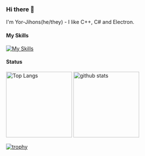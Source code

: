 ### Hi there 👋

I'm Yor-Jihons(he/they) - I like C++, C# and Electron.

#### My Skills

[![My Skills](https://skillicons.dev/icons?i=c,cpp,py,cs,dotnet,electron,react,ts,js,nodejs,html,css,md,github,git,php,mysql,sqlite,vscode,java,qt,go&perline=11)](https://skillicons.dev)

#### Status

<p align="left"> 
  <img alt="Top Langs" height="180px" src="https://github-readme-stats.vercel.app/api/top-langs/?username=Yor-Jihons&layout=compact&theme=gruvbox" />
  <img alt="github stats" height="180px" src="https://github-readme-stats.vercel.app/api?username=Yor-Jihons&theme=gruvbox&show_icons=true&show=reviews,discussions_started,discussions_answered,prs_merged,prs_merged_percentage&show_icons=ture" />
</p>

[![trophy](https://github-profile-trophy.vercel.app/?username=Yor-Jihons&theme=onedark)](https://github.com/Yor-Jihons/)


<!--
**Yor-Jihons/Yor-Jihons** is a ✨ _special_ ✨ repository because its `README.md` (this file) appears on your GitHub profile.

Here are some ideas to get you started:

- 🔭 I’m currently working on ...
- 🌱 I’m currently learning ...
- 👯 I’m looking to collaborate on ...
- 🤔 I’m looking for help with ...
- 💬 Ask me about ...
- 📫 How to reach me: ...
- 😄 Pronouns: ...
- ⚡ Fun fact: ...
-->
